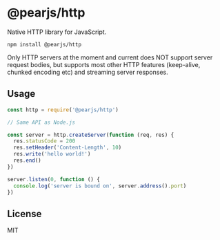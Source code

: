 # @pearjs/http

Native HTTP library for JavaScript.

```
npm install @pearjs/http
```

Only HTTP servers at the moment and current does NOT support server request bodies, but supports most other HTTP features (keep-alive, chunked encoding etc) and streaming server responses.

## Usage

``` js
const http = require('@pearjs/http')

// Same API as Node.js

const server = http.createServer(function (req, res) {
  res.statusCode = 200
  res.setHeader('Content-Length', 10)
  res.write('hello world!')
  res.end()
})

server.listen(0, function () {
  console.log('server is bound on', server.address().port)
})
```

## License

MIT
